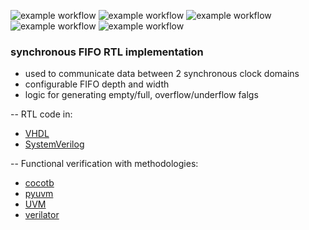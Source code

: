 ![example workflow](https://github.com/npatsiatzis/fifo_synchronous/actions/workflows/regression.yml/badge.svg)
![example workflow](https://github.com/npatsiatzis/fifo_synchronous/actions/workflows/coverage.yml/badge.svg)
![example workflow](https://github.com/npatsiatzis/fifo_synchronous/actions/workflows/formal.yml/badge.svg)
![example workflow](https://github.com/npatsiatzis/fifo_synchronous/actions/workflows/regression_pyuvm.yml/badge.svg)
![example workflow](https://github.com/npatsiatzis/fifo_synchronous/actions/workflows/coverage_pyuvm.yml/badge.svg)


### synchronous FIFO RTL implementation


- used to communicate data between 2 synchronous clock domains
- configurable FIFO depth and width
- logic for generating empty/full, overflow/underflow falgs

-- RTL code in:
- [VHDL](https://github.com/npatsiatzis/fifo_synchronous/tree/main/rtl/VHDL)
- [SystemVerilog](https://github.com/npatsiatzis/fifo_synchronous/tree/main/rtl/SystemVerilog)

-- Functional verification with methodologies:
- [cocotb](https://github.com/npatsiatzis/fifo_synchronous/tree/main/cocotb_sim)
- [pyuvm](https://github.com/npatsiatzis/fifo_synchronous/tree/main/pyuvm_sim)
- [UVM](https://github.com/npatsiatzis/fifo_synchronous/tree/main/uvm_sim)
- [verilator](https://github.com/npatsiatzis/fifo_synchronous/tree/main/verilator_sim)


